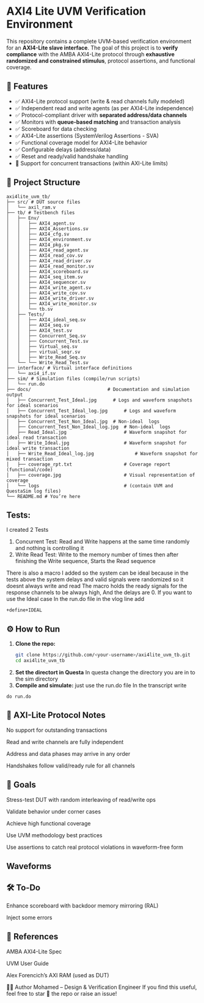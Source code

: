 # AXI4 Lite UVM Verification Environment
This repository contains a complete UVM-based verification environment for an **AXI4-Lite slave interface**. The goal of this project is to **verify compliance** with the AMBA AXI4-Lite protocol through **exhaustive randomized and constrained stimulus**, protocol assertions, and functional coverage.

## 📌 Features

- ✅ AXI4-Lite protocol support (write & read channels fully modeled)
- ✅ Independent read and write agents (as per AXI4-Lite independence)
- ✅ Protocol-compliant driver with **separated address/data channels**
- ✅ Monitors with **queue-based matching** and transaction analysis
- ✅ Scoreboard for data checking
- ✅ AXI4-Lite assertions (SystemVerilog Assertions - SVA)
- ✅ Functional coverage model for AXI4-Lite behavior
- ✅ Configurable delays (address/data)
- ✅ Reset and ready/valid handshake handling
- 🧪 Support for concurrent transactions (within AXI-Lite limits)

## 📁 Project Structure
```
axi4lite_uvm_tb/
├── src/ # DUT source files
│   └── axil_ram.v
├── tb/ # Testbench files
│   ├── Env/
│   │   ├── AXI4_agent.sv
│   │   ├── AXI4_Assertions.sv
│   │   ├── AXI4_cfg.sv
│   │   ├── AXI4_environment.sv
│   │   ├── AXI4_pkg.sv
│   │   ├── AXI4_read_agent.sv
│   │   ├── AXI4_read_cov.sv
│   │   ├── AXI4_read_driver.sv
│   │   ├── AXI4_read_monitor.sv
│   │   ├── AXI4_scoreboard.sv
│   │   ├── AXI4_seq_item.sv
│   │   ├── AXI4_sequencer.sv
│   │   ├── AXI4_write_agent.sv
│   │   ├── AXI4_write_cov.sv
│   │   ├── AXI4_write_driver.sv
│   │   ├── AXI4_write_monitor.sv
│   │   └── tb.sv
│   ├── Tests/
│   │   ├── AXI4_ideal_seq.sv
│   │   ├── AXI4_seq.sv
│   │   ├── AXI4_test.sv
│   │   ├── Concurrent_Seq.sv
│   │   ├── Concurrent_Test.sv
│   │   ├── Virtual_seq.sv
│   │   ├── virtual_seqr.sv
│   │   ├── Write_Read_Seq.sv
│   └── └── Write_Read_Test.sv
├── interface/ # Virtual interface definitions
│   └── axi4_if.sv
├── sim/ # Simulation files (compile/run scripts)
│   └── run.do
├── docs/                            # Documentation and simulation output
│   ├── Concurrent_Test_Ideal.jpg      # Logs and waveform snapshots for ideal scenarios
│   ├── Concurrent_Test_Ideal_log.jpg      # Logs and waveform snapshots for ideal scenarios
│   ├── Concurrent_Test_Non_Ideal.jpg  # Non-ideal  logs
│   ├── Concurrent_Test_Non_Ideal_log.jpg  # Non-ideal  logs
│   ├── Read_Ideal.jpg                     # Waveform snapshot for ideal read transaction
│   ├── Write_Ideal.jpg                    # Waveform snapshot for ideal write transaction
│   ├── Write_Read_Ideal_log.jpg               # Waveform snapshot for mixed transaction
│   ├── coverage_rpt.txt                   # Coverage report (functional/code)
│   ├── coverage.jpg                       # Visual representation of coverage
│   └── logs                               # (contain UVM and QuestaSim log files)
└── README.md # You’re here
```
## **Tests:**
I created 2 Tests 
1. Concurrent Test: Read and Write happens at the same time randomly and nothing is controlling it
2. Write Read Test: Write to the memory number of times then after finishing the Write sequence, Starts the Read sequence

There is also a macro I added so the system can be ideal because in the tests above the system delays and valid signals were randomized so it doesnt always write and read 
The macro holds the ready signals for the response channels to be always high, And the delays are 0.
If you want to use the Ideal case 
In the run.do file in the vlog line add
```
+define+IDEAL
```

## ⚙️ How to Run

1. **Clone the repo:**
   ```bash
   git clone https://github.com/<your-username>/axi4lite_uvm_tb.git
   cd axi4lite_uvm_tb
2. **Set the directort in Questa**
In questa change the directory you are in to the sim directory
3. **Compile and simulate:**
just use the run.do file
In the transcript write
```
do run.do
```

## 🧠 AXI-Lite Protocol Notes
No support for outstanding transactions

Read and write channels are fully independent

Address and data phases may arrive in any order

Handshakes follow valid/ready rule for all channels

## 🚀 Goals
Stress-test DUT with random interleaving of read/write ops

Validate behavior under corner cases

Achieve high functional coverage

Use UVM methodology best practices

Use assertions to catch real protocol violations in waveform-free form

## Waveforms 


## 🛠️ To-Do

 Enhance scoreboard with backdoor memory mirroring (RAL)

 Inject some errors
 

## 📖 References
AMBA AXI4-Lite Spec

UVM User Guide

Alex Forencich’s AXI RAM (used as DUT)

👨‍💻 Author
Mohamed – Design & Verification Engineer
If you find this useful, feel free to star 🌟 the repo or raise an issue!
